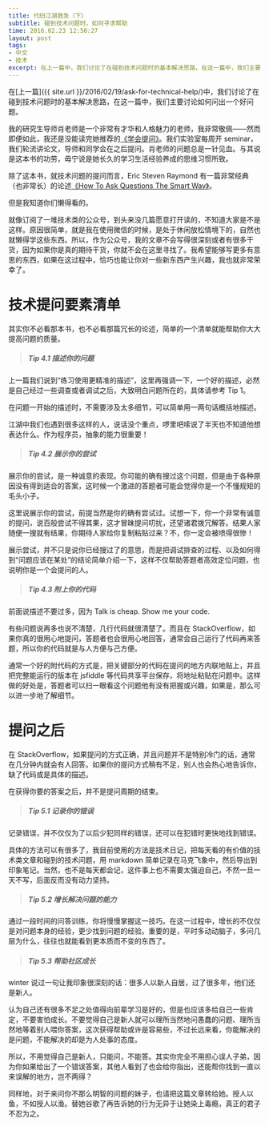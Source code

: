 ```yaml
---
title: 代码江湖救急（下）
subtitle: 碰到技术问题时，如何寻求帮助
time: 2016.02.23 12:50:27
layout: post
tags:
- 中文
- 技术
excerpt: 在上一篇中，我们讨论了在碰到技术问题时的基本解决思路，在这一篇中，我们主要讨论如何问出一个好问题。
---
```


在[上一篇]({{ site.url }}/2016/02/19/ask-for-technical-help/)中，我们讨论了在碰到技术问题时的基本解决思路，在这一篇中，我们主要讨论如何问出一个好问题。

我的研究生导师肖老师是一个非常有才华和人格魅力的老师，我非常敬佩——然而即便如此，我还是没能读完她推荐的[《学会提问》](http://book.douban.com/subject/20428922/)。我们实验室每周开 seminar，我们轮流讲论文，导师和同学会在之后提问。肖老师的问题总是一针见血。与其说是这本书的功劳，毋宁说是她长久的学习生活经验养成的思维习惯所致。

除了这本书，就技术问题的提问而言，Eric Steven Raymond 有一篇非常经典（也非常长）的论述[《How To Ask Questions The Smart Way》](http://www.catb.org/~esr/faqs/smart-questions.html)。

但是我知道你们懒得看的。

就像订阅了一堆技术类的公众号，到头来没几篇愿意打开读的，不知道大家是不是这样。原因很简单，就是我在使用微信的时候，是处于休闲放松情境下的，自然也就懒得学这些东西。所以，作为公众号，我的文章不会写得很深刻或者有很多干货，因为如果你是真的期待干货，你就不会在这里寻找了。我希望能够写更多有意思的东西，如果在这过程中，恰巧也能让你对一些新东西产生兴趣，我也就非常荣幸了。

# 技术提问要素清单

其实你不必看那本书，也不必看那篇冗长的论述，简单的一个清单就能帮助你大大提高问题的质量。

>##### Tip 4.1 描述你的问题

上一篇我们说到“练习使用更精准的描述”，这里再强调一下，一个好的描述，必然是自己经过一些调查或者调试之后，大致明白问题所在的，具体请参考 Tip 1。

在问题一开始的描述时，不需要涉及太多细节，可以简单用一两句话概括地描述。

江湖中我们也遇到很多这样的人，说话没个重点，啰里吧嗦说了半天也不知道他想表达什么。作为程序员，抽象的能力很重要！

>##### Tip 4.2 展示你的尝试

展示你的尝试，是一种诚意的表现。你可能的确有搜过这个问题，但是由于各种原因没有得到适合的答案，这时候一个激进的答题者可能会觉得你是一个不懂规矩的毛头小子。

这里说展示你的尝试，前提当然是你的确有尝试过。试想一下，你一个非常有诚意的提问，说百般尝试不得其果，这才冒昧提问叨扰，还望诸君拨冗解答。结果人家随便一搜就有结果，你期待人家给你复制粘贴过来？不，你一定会被喷得很惨！

展示尝试，并不只是说你已经搜过了的意思，而是把调试排查的过程、以及如何得到“问题应该在某处”的结论简单介绍一下，这样不仅帮助答题者高效定位问题，也说明你是一个会提问的人。

>##### Tip 4.3 附上你的代码

前面说描述不要过多，因为 Talk is cheap. Show me your code.

有些问题说再多也说不清楚，几行代码就很清楚了。而且在 StackOverflow，如果你真的很用心地提问，答题者也会很用心地回答，通常会自己运行了代码再来答题，所以你的代码就是与人方便与己方便。

通常一个好的附代码的方式是，把关键部分的代码在提问的地方内联地贴上，并且把完整能运行的版本在 jsfiddle 等代码共享平台保存，将地址粘贴在问题中。这样做的好处是，答题者可以扫一眼看这个问题他有没有把握或兴趣，如果是，那么可以进一步地了解细节。



# 提问之后

在 StackOverflow，如果提问的方式正确，并且问题并不是特别冷门的话，通常在几分钟内就会有人回答。如果你的提问方式稍有不足，别人也会热心地告诉你，缺了代码或是具体的描述。

在获得你要的答案之后，并不是提问周期的结束。

>##### Tip 5.1 记录你的错误

记录错误，并不仅仅为了以后少犯同样的错误，还可以在犯错时更快地找到错误。

具体的方法可以有很多了，我目前使用的方法是技术日记，把每天看的有价值的技术类文章和碰到的技术问题，用 markdown 简单记录在马克飞象中，然后导出到印象笔记。当然，也不是每天都会记，这件事上也不需要太强迫自己，不然一旦一天不写，后面反而没有动力坚持。

>##### Tip 5.2 增长解决问题的能力

通过一段时间的问答训练，你将慢慢掌握这一技巧。在这一过程中，增长的不仅仅是对问题本身的经验，更少找到问题的经验。重要的是，平时多动动脑子，多问几层为什么，往往也就能看到更本质而不变的东西了。

>##### Tip 5.3 帮助社区成长

winter 说过一句让我印象很深刻的话：很多人以新人自居，过了很多年，他们还是新人。

认为自己还有很多不足之处值得向前辈学习是好的，但是也应该多给自己一些肯定，不要害怕成长。不要觉得自己是新人就可以理所当然地问愚蠢的问题、理所当然地等着别人喂你答案，这次获得帮助或许是容易些，不过长远来看，你能解决的是问题，不能解决的却是为人处事的态度。

所以，不用觉得自己是新人，只能问，不能答。其实你完全不用担心误人子弟，因为你如果给出了一个错误答案，其他人看到了也会给你指出，还能帮你找到一直以来误解的地方，岂不两得？

同样地，对于来问你不那么明智的问题的妹子，也请把这篇文章转给她。授人以鱼，不如授人以渔。替她谷歌了再告诉她的行为无异于让她染上毒瘾，真正的君子不忍为之。
